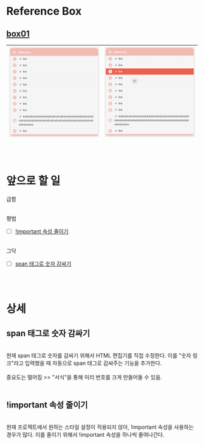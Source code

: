 # Reference Box

## [box01](box01.html)

![alt text](/images/reference-box01-01.png) | ![alt text](/images/reference-box01-02.png)
---|---|

<br><br>

# 앞으로 할 일

급함<br>


<br>
평범<br>

- [ ] [!important 속성 줄이기](#!important-속성-줄이기)

<br>
그닥<br>

- [ ] [span 태그로 숫자 감싸기](#span-태그로-숫자-감싸기)

<br><br>

# 상세

## span 태그로 숫자 감싸기
<br>
현재 span 태그로 숫자를 감싸기 위해서 HTML 편집기를 직접 수정한다.
이를 "숫자 링크"라고 입력했을 때 자동으로 span 태그로 감싸주는 기능을 추가한다.
<br>
<br>
중요도는 떨어짐 >> "서식"을 통해 미리 번호를 크게 만들어둘 수 있음.


<br>
<br>

## !important 속성 줄이기
<br>
현재 프로젝트에서 원하는 스타일 설정이 적용되지 않아, !important 속성을 사용하는 경우가 많다.  
이를 줄이기 위해서 !important 속성을 하나씩 줄여나간다.